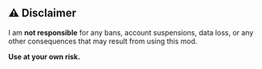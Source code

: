 ## ⚠️ Disclaimer

I am **not responsible** for any bans, account suspensions, data loss, or any other consequences that may result from using this mod.

**Use at your own risk.**
